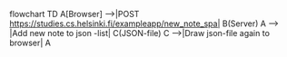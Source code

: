 flowchart TD
    A[Browser] -->|POST https://studies.cs.helsinki.fi/exampleapp/new_note_spa| B(Server)
    A --> |Add new note to json -list| C(JSON-file)
    C -->|Draw json-file again to browser| A
